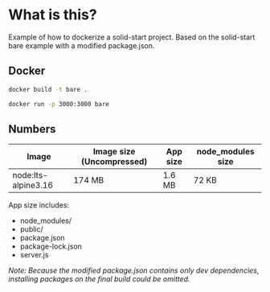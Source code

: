 # What is this?

Example of how to dockerize a solid-start project. Based on the solid-start bare example with a modified package.json.

## Docker

```bash
docker build -t bare .
```

```bash
docker run -p 3000:3000 bare
```

## Numbers

|Image|Image size (Uncompressed)|App size  |node_modules size|
|-----|-------------------------|----------|-----------------|
|node:lts-alpine3.16|174 MB     |1.6 MB    |72 KB            |

App size includes:
 - node_modules/
 - public/
 - package.json
 - package-lock.json
 - server.js

*Note: Because the modified package.json contains only dev dependencies, installing packages on the final build could be omitted.*

